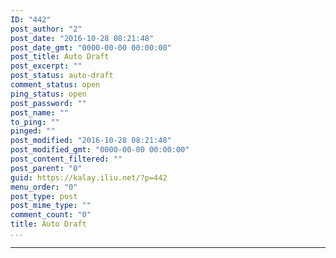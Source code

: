 ```yaml
---
ID: "442"
post_author: "2"
post_date: "2016-10-28 08:21:48"
post_date_gmt: "0000-00-00 00:00:00"
post_title: Auto Draft
post_excerpt: ""
post_status: auto-draft
comment_status: open
ping_status: open
post_password: ""
post_name: ""
to_ping: ""
pinged: ""
post_modified: "2016-10-28 08:21:48"
post_modified_gmt: "0000-00-00 00:00:00"
post_content_filtered: ""
post_parent: "0"
guid: https://kalay.iliu.net/?p=442
menu_order: "0"
post_type: post
post_mime_type: ""
comment_count: "0"
title: Auto Draft
...
```

---


